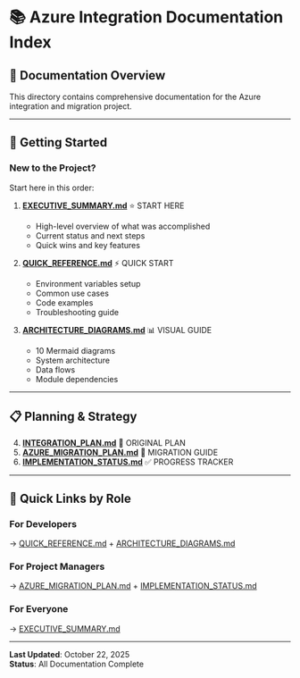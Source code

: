 # 📚 Azure Integration Documentation Index

## 📖 Documentation Overview

This directory contains comprehensive documentation for the Azure integration and migration project.

---

## 🚀 Getting Started

### **New to the Project?**
Start here in this order:

1. **[EXECUTIVE_SUMMARY.md](./EXECUTIVE_SUMMARY.md)** ⭐ START HERE
   - High-level overview of what was accomplished
   - Current status and next steps
   - Quick wins and key features

2. **[QUICK_REFERENCE.md](./QUICK_REFERENCE.md)** ⚡ QUICK START
   - Environment variables setup
   - Common use cases
   - Code examples
   - Troubleshooting guide

3. **[ARCHITECTURE_DIAGRAMS.md](./ARCHITECTURE_DIAGRAMS.md)** 📊 VISUAL GUIDE
   - 10 Mermaid diagrams
   - System architecture
   - Data flows
   - Module dependencies

---

## 📋 Planning & Strategy

4. **[INTEGRATION_PLAN.md](./INTEGRATION_PLAN.md)** 📅 ORIGINAL PLAN
5. **[AZURE_MIGRATION_PLAN.md](./AZURE_MIGRATION_PLAN.md)** 🔄 MIGRATION GUIDE
6. **[IMPLEMENTATION_STATUS.md](./IMPLEMENTATION_STATUS.md)** ✅ PROGRESS TRACKER

---

## 🎯 Quick Links by Role

### **For Developers**
→ [QUICK_REFERENCE.md](./QUICK_REFERENCE.md) + [ARCHITECTURE_DIAGRAMS.md](./ARCHITECTURE_DIAGRAMS.md)

### **For Project Managers**
→ [AZURE_MIGRATION_PLAN.md](./AZURE_MIGRATION_PLAN.md) + [IMPLEMENTATION_STATUS.md](./IMPLEMENTATION_STATUS.md)

### **For Everyone**
→ [EXECUTIVE_SUMMARY.md](./EXECUTIVE_SUMMARY.md)

---

**Last Updated**: October 22, 2025  
**Status**: All Documentation Complete
